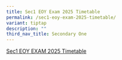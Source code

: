 ```yaml
---
title: Sec1 EOY Exam 2025 Timetable
permalink: /sec1-eoy-exam-2025-timetable/
variant: tiptap
description: ""
third_nav_title: Secondary One
---
```

<p><a href="/files/EOY Exam TT 2025/NSS_Sec_1_End_of_Year_Exam_Timetable_2025.pdf" rel="noopener nofollow" target="_blank">Sec1 EOY EXAM 2025 Timetable</a>
</p>